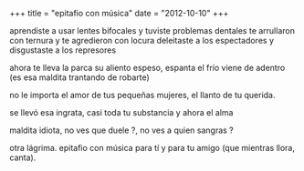 +++
title = "epitafio con música"
date = "2012-10-10"
+++

aprendiste a usar lentes bifocales
                 y tuviste problemas dentales
te arrullaron con ternura
                 y te agredieron con locura
deleitaste a los espectadores
                 y disgustaste a los represores
 
 ahora te lleva la parca
su aliento espeso, espanta
   el frío viene de adentro
              (es esa maldita trantando de robarte)
 
 
no le importa el amor
de tus pequeñas mujeres,
el llanto de tu querida.
 
se llevó esa ingrata,
casi toda tu substancia
y ahora el alma
 
 
maldita idiota, no ves que duele ?,
no ves a quien sangras ? 
 
otra lágrima.
  epitafio con música
     para tí y para tu amigo 
         (que mientras llora, canta).